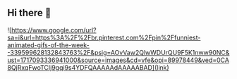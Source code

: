 ## Hi there 👋
![https://www.google.com/url?sa=i&url=https%3A%2F%2Fbr.pinterest.com%2Fpin%2Ffunniest-animated-gifs-of-the-week--339599628132843763%2F&psig=AOvVaw2QlwWDUrQU9F5K1nww90NC&ust=1717093336941000&source=images&cd=vfe&opi=89978449&ved=0CA8QjRxqFwoTCIj9gqi9s4YDFQAAAAAdAAAAABAD](link)

<!--
**IgorNunes9/IgorNunes9** is a ✨ _special_ ✨ repository because its `README.md` (this file) appears on your GitHub profile.

Here are some ideas to get you started:

- 🔭 I’m currently working on ...
- 🌱 I’m currently learning ...
- 👯 I’m looking to collaborate on ...
- 🤔 I’m looking for help with ...
- 💬 Ask me about ...
- 📫 How to reach me: ...
- 😄 Pronouns: ...
- ⚡ Fun fact: ...
-->
